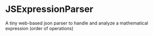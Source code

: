# JSExpressionParser
A tiny web-based json parser to handle and analyze a mathematical expression (order of operations)
